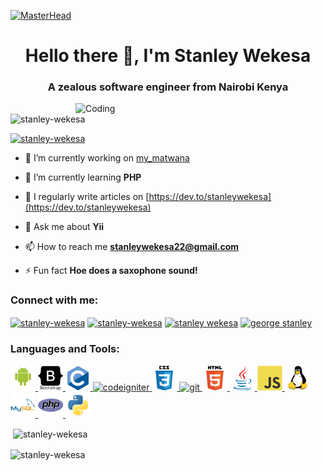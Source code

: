 [![MasterHead](https://gshock.casio.com/content/casio/locales/us/en/brands/gshock/products/collection/limited/_jcr_content/root/responsivegrid/container_copy_copy_/item_1657220189523_c.casiocoreimg.gif/1670625434357/gshock-universe-character-animation-site-banner-illustrationfade-bg-1920x612-%281%29.gif)](https://www.instagram.com/stanley_wekesa/)
<h1 align="center">Hello there 👋, I'm Stanley Wekesa</h1>
<h3 align="center">A zealous software engineer from Nairobi Kenya</h3>
<img align="right" alt="Coding" width="400" src="https://camo.githubusercontent.com/cae12fddd9d6982901d82580bdf321d81fb299141098ca1c2d4891870827bf17/68747470733a2f2f6d69726f2e6d656469756d2e636f6d2f6d61782f313336302f302a37513379765349765f7430696f4a2d5a2e676966">

<p align="left"> <img src="https://komarev.com/ghpvc/?username=stanley-wekesa&label=Profile%20views&color=0e75b6&style=flat" alt="stanley-wekesa" /> </p>

<p align="left"> <a href="https://twitter.com/stanley-wekesa" target="blank"><img src="https://img.shields.io/twitter/follow/stanley-wekesa?logo=twitter&style=for-the-badge" alt="stanley-wekesa" /></a> </p>

- 🔭 I’m currently working on [my_matwana](https://github.com/Stanley-Wekesa/My_Matwana)

- 🌱 I’m currently learning **PHP**

- 📝 I regularly write articles on [https://dev.to/stanleywekesa](https://dev.to/stanleywekesa)

- 💬 Ask me about **Yii**

- 📫 How to reach me **stanleywekesa22@gmail.com**

- ⚡ Fun fact **Hoe does a saxophone sound!**

<h3 align="left">Connect with me:</h3>
<p align="left">
<a href="https://dev.to/stanley-wekesa" target="blank"><img align="center" src="https://raw.githubusercontent.com/rahuldkjain/github-profile-readme-generator/master/src/images/icons/Social/devto.svg" alt="stanley-wekesa" height="30" width="40" /></a>
<a href="https://twitter.com/stanley-wekesa" target="blank"><img align="center" src="https://raw.githubusercontent.com/rahuldkjain/github-profile-readme-generator/master/src/images/icons/Social/twitter.svg" alt="stanley-wekesa" height="30" width="40" /></a>
<a href="https://linkedin.com/in/stanley wekesa" target="blank"><img align="center" src="https://raw.githubusercontent.com/rahuldkjain/github-profile-readme-generator/master/src/images/icons/Social/linked-in-alt.svg" alt="stanley wekesa" height="30" width="40" /></a>
<a href="https://fb.com/george stanley" target="blank"><img align="center" src="https://raw.githubusercontent.com/rahuldkjain/github-profile-readme-generator/master/src/images/icons/Social/facebook.svg" alt="george stanley" height="30" width="40" /></a>
</p>

<h3 align="left">Languages and Tools:</h3>
<p align="left"> <a href="https://developer.android.com" target="_blank" rel="noreferrer"> <img src="https://raw.githubusercontent.com/devicons/devicon/master/icons/android/android-original-wordmark.svg" alt="android" width="40" height="40"/> </a> <a href="https://getbootstrap.com" target="_blank" rel="noreferrer"> <img src="https://raw.githubusercontent.com/devicons/devicon/master/icons/bootstrap/bootstrap-plain-wordmark.svg" alt="bootstrap" width="40" height="40"/> </a> <a href="https://www.cprogramming.com/" target="_blank" rel="noreferrer"> <img src="https://raw.githubusercontent.com/devicons/devicon/master/icons/c/c-original.svg" alt="c" width="40" height="40"/> </a> <a href="https://codeigniter.com" target="_blank" rel="noreferrer"> <img src="https://cdn.worldvectorlogo.com/logos/codeigniter.svg" alt="codeigniter" width="40" height="40"/> </a> <a href="https://www.w3schools.com/css/" target="_blank" rel="noreferrer"> <img src="https://raw.githubusercontent.com/devicons/devicon/master/icons/css3/css3-original-wordmark.svg" alt="css3" width="40" height="40"/> </a> <a href="https://git-scm.com/" target="_blank" rel="noreferrer"> <img src="https://www.vectorlogo.zone/logos/git-scm/git-scm-icon.svg" alt="git" width="40" height="40"/> </a> <a href="https://www.w3.org/html/" target="_blank" rel="noreferrer"> <img src="https://raw.githubusercontent.com/devicons/devicon/master/icons/html5/html5-original-wordmark.svg" alt="html5" width="40" height="40"/> </a> <a href="https://www.java.com" target="_blank" rel="noreferrer"> <img src="https://raw.githubusercontent.com/devicons/devicon/master/icons/java/java-original.svg" alt="java" width="40" height="40"/> </a> <a href="https://developer.mozilla.org/en-US/docs/Web/JavaScript" target="_blank" rel="noreferrer"> <img src="https://raw.githubusercontent.com/devicons/devicon/master/icons/javascript/javascript-original.svg" alt="javascript" width="40" height="40"/> </a> <a href="https://www.linux.org/" target="_blank" rel="noreferrer"> <img src="https://raw.githubusercontent.com/devicons/devicon/master/icons/linux/linux-original.svg" alt="linux" width="40" height="40"/> </a> <a href="https://www.mysql.com/" target="_blank" rel="noreferrer"> <img src="https://raw.githubusercontent.com/devicons/devicon/master/icons/mysql/mysql-original-wordmark.svg" alt="mysql" width="40" height="40"/> </a> <a href="https://www.php.net" target="_blank" rel="noreferrer"> <img src="https://raw.githubusercontent.com/devicons/devicon/master/icons/php/php-original.svg" alt="php" width="40" height="40"/> </a> <a href="https://www.python.org" target="_blank" rel="noreferrer"> <img src="https://raw.githubusercontent.com/devicons/devicon/master/icons/python/python-original.svg" alt="python" width="40" height="40"/> </a> </p>

<p>&nbsp;<img align="center" src="https://github-readme-stats.vercel.app/api?username=stanley-wekesa&show_icons=true&locale=en" alt="stanley-wekesa" /></p>

<p><img align="center" src="https://github-readme-streak-stats.herokuapp.com/?user=stanley-wekesa&" alt="stanley-wekesa" /></p>
